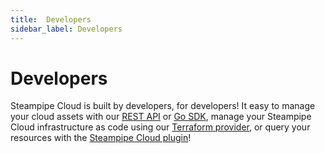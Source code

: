 ```yaml
---
title:  Developers
sidebar_label: Developers
---
```


# Developers

Steampipe Cloud is built by developers, for developers! It easy to manage your cloud assets with our [REST API](cloud/develop/api) or [Go SDK](cloud/develop/gosdk), manage your Steampipe Cloud infrastructure as code using our [Terraform provider](cloud/develop/terraform), or query your resources with the [Steampipe Cloud plugin](docs/cloud/develop/plugin)!